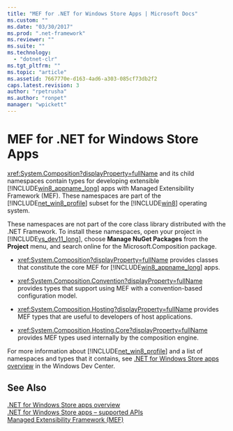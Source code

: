 ```yaml
---
title: "MEF for .NET for Windows Store Apps | Microsoft Docs"
ms.custom: ""
ms.date: "03/30/2017"
ms.prod: ".net-framework"
ms.reviewer: ""
ms.suite: ""
ms.technology: 
  - "dotnet-clr"
ms.tgt_pltfrm: ""
ms.topic: "article"
ms.assetid: 7667770e-d163-4ad6-a303-085cf73db2f2
caps.latest.revision: 3
author: "rpetrusha"
ms.author: "ronpet"
manager: "wpickett"
---
```

# MEF for .NET for Windows Store Apps
<xref:System.Composition?displayProperty=fullName> and its child namespaces contain types for developing extensible [!INCLUDE[win8_appname_long](../../../includes/win8-appname-long-md.md)] apps with Managed Extensibility Framework (MEF). These namespaces are part of the [!INCLUDE[net_win8_profile](../../../includes/net-win8-profile-md.md)] subset for the [!INCLUDE[win8](../../../includes/win8-md.md)] operating system.  
  
 These namespaces are not part of the core class library distributed with the .NET Framework. To install these namespaces, open your project in [!INCLUDE[vs_dev11_long](../../../includes/vs-dev11-long-md.md)], choose **Manage NuGet Packages** from the **Project** menu, and search online for the Microsoft.Composition package.  
  
-   <xref:System.Composition?displayProperty=fullName> provides classes that constitute the core MEF for [!INCLUDE[win8_appname_long](../../../includes/win8-appname-long-md.md)] apps.  
  
-   <xref:System.Composition.Convention?displayProperty=fullName> provides types that support using MEF with a convention-based configuration model.  
  
-   <xref:System.Composition.Hosting?displayProperty=fullName> provides MEF types that are useful to developers of host applications.  
  
-   <xref:System.Composition.Hosting.Core?displayProperty=fullName> provides MEF types used internally by the composition engine.  
  
 For more information about [!INCLUDE[net_win8_profile](../../../includes/net-win8-profile-md.md)] and a list of namespaces and types that it contains, see [.NET for Windows Store apps overview](http://go.microsoft.com/fwlink/p/?LinkID=238312) in the Windows Dev Center.  
  
## See Also  
 [.NET for Windows Store apps overview](http://go.microsoft.com/fwlink/p/?LinkID=238312)   
 [.NET for Windows Store apps – supported APIs](http://go.microsoft.com/fwlink/p/?LinkID=247912)   
 [Managed Extensibility Framework (MEF)](../../../docs/framework/mef/index.md)